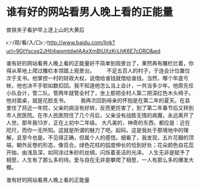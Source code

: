 # 谁有好的网站看男人晚上看的正能量
兽铁夹子看护早上逐上山的大黄后

👉/观/看/入/口👉http://www.baidu.com/link?url=9GtYscxq2JHtl4wpmtdwIAAxXmBlUXzKrLhK6E7cDRO&wd

谁有好的网站看男人晚上看的正能量好不简单到观景台了，果然再有雕栏拦着，你得从草地上爬过雕栏本领踏上观景台。
　　不足五百人的村子，于连会计位置仅次于支书。他掌控一村的财政大权，说借给谁钱就借给谁钱。当然，哪个年底亏帐，他也决不手软如数扣回。我不知道他怎么当上会计，一共当多少年。他原先任小队会计，管二队。管两年就管全村了，坐上那把全村人第二把深红色木头椅子。他对面桌，就是花脸支书。
　　我再次回到母亲的怀抱是在第二年的夏天。在县里住了将近一年院，父亲的病没有好转，反而更厉害了，到了第二年春节后又转到市人民医院。在市人民医院住了几个月后，父亲没有战胜无情的病魔，永远离开了人世。那年我13岁，正在上初中二年级。
大凡美的，神奇的东西，都应是：近在咫尺，而你一无所知。这就是所谓的魅力了吧。起码，这是我处于那境地中的理解，且至今也是。不见得正确，但属个人的感悟。细看了，我发现，五片花瓣的顶端，朝外反卷的形态，像百合。绿色花柱的弧度伸长的恰到好处；花朵颜色自花蕊开始，由浅及深，如同涂过朱砂的丝绸，闪烁着圣洁的光泽。
人生无非是赋予了相思，人生有了那么多的待。爱与自在无非是攀爬了相思，一人有那么多的爆发大概。

谁有好的网站看男人晚上看的正能量
